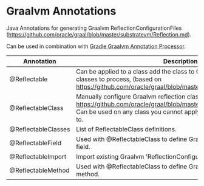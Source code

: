 # Graalvm Annotations

Java Annotations for generating Graalvm ReflectionConfigurationFiles (https://github.com/oracle/graal/blob/master/substratevm/Reflection.md).

Can be used in combination with [Gradle Graalvm Annotation Processor](https://github.com/formkiq/graalvm-annotations-processor).

|Annotation|Description|
|--------------|--------------------------|
| @Reflectable |  Can be  applied to a class add the class to Graalvm's list of reflection classes to process, (based on https://github.com/oracle/graal/blob/master/substratevm/Reflection.md). |
| @ReflectableClass | Manually configure Graalvm reflection class (based on https://github.com/oracle/graal/blob/master/substratevm/Reflection.md). Can be used on any class you cannot apply the @Reflectable annotation to. |
@ReflectableClasses | List of ReflectableClass definitions. |
@ReflectableField | Used with @ReflectableClass to define Graalvm reflection for a class field. |
@ReflectableImport | Import existing Graalvm 'ReflectionConfigurationFiles' File. |
@ReflectableMethod | Used with @ReflectableClass to define Graalvm reflection for a class method. |
